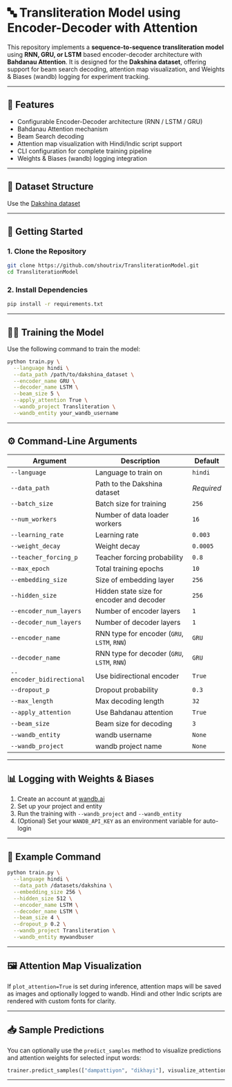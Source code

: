 # 🔤 Transliteration Model using Encoder-Decoder with Attention

This repository implements a **sequence-to-sequence transliteration model** using **RNN, GRU, or LSTM** based encoder-decoder architecture with **Bahdanau Attention**. It is designed for the **Dakshina dataset**, offering support for beam search decoding, attention map visualization, and Weights & Biases (wandb) logging for experiment tracking.

---

## 📌 Features

* Configurable Encoder-Decoder architecture (RNN / LSTM / GRU)
* Bahdanau Attention mechanism
* Beam Search decoding
* Attention map visualization with Hindi/Indic script support
* CLI configuration for complete training pipeline
* Weights & Biases (wandb) logging integration

---

## 📂 Dataset Structure

Use the [Dakshina dataset](https://github.com/google-research-datasets/dakshina)


---

## 🚀 Getting Started

### 1. Clone the Repository

```bash
git clone https://github.com/shoutrix/TransliterationModel.git
cd TransliterationModel
```

### 2. Install Dependencies

```bash
pip install -r requirements.txt
```

---

## 🏃‍♂️ Training the Model

Use the following command to train the model:

```bash
python train.py \
  --language hindi \
  --data_path /path/to/dakshina_dataset \
  --encoder_name GRU \
  --decoder_name LSTM \
  --beam_size 5 \
  --apply_attention True \
  --wandb_project Transliteration \
  --wandb_entity your_wandb_username
```

---

## ⚙️ Command-Line Arguments

| Argument                  | Description                                 | Default    |
| ------------------------- | ------------------------------------------- | ---------- |
| `--language`              | Language to train on                        | `hindi`    |
| `--data_path`             | Path to the Dakshina dataset                | *Required* |
| `--batch_size`            | Batch size for training                     | `256`      |
| `--num_workers`           | Number of data loader workers               | `16`       |
| `--learning_rate`         | Learning rate                               | `0.003`    |
| `--weight_decay`          | Weight decay                                | `0.0005`   |
| `--teacher_forcing_p`     | Teacher forcing probability                 | `0.8`      |
| `--max_epoch`             | Total training epochs                       | `10`       |
| `--embedding_size`        | Size of embedding layer                     | `256`      |
| `--hidden_size`           | Hidden state size for encoder and decoder   | `256`      |
| `--encoder_num_layers`    | Number of encoder layers                    | `1`        |
| `--decoder_num_layers`    | Number of decoder layers                    | `1`        |
| `--encoder_name`          | RNN type for encoder (`GRU`, `LSTM`, `RNN`) | `GRU`      |
| `--decoder_name`          | RNN type for decoder (`GRU`, `LSTM`, `RNN`) | `GRU`      |
| `--encoder_bidirectional` | Use bidirectional encoder                   | `True`     |
| `--dropout_p`             | Dropout probability                         | `0.3`      |
| `--max_length`            | Max decoding length                         | `32`       |
| `--apply_attention`       | Use Bahdanau attention                      | `True`     |
| `--beam_size`             | Beam size for decoding                      | `3`        |
| `--wandb_entity`          | wandb username                              | `None`     |
| `--wandb_project`         | wandb project name                          | `None`     |

---

## 📊 Logging with Weights & Biases

1. Create an account at [wandb.ai](https://wandb.ai/)
2. Set up your project and entity
3. Run the training with `--wandb_project` and `--wandb_entity`
4. (Optional) Set your `WANDB_API_KEY` as an environment variable for auto-login

---

## 🎯 Example Command

```bash
python train.py \
  --language hindi \
  --data_path /datasets/dakshina \
  --embedding_size 256 \
  --hidden_size 512 \
  --encoder_name LSTM \
  --decoder_name LSTM \
  --beam_size 4 \
  --dropout_p 0.2 \
  --wandb_project Transliteration \
  --wandb_entity mywandbuser
```

---

## 🖼️ Attention Map Visualization

If `plot_attention=True` is set during inference, attention maps will be saved as images and optionally logged to wandb. Hindi and other Indic scripts are rendered with custom fonts for clarity.

---

## 📥 Sample Predictions

You can optionally use the `predict_samples` method to visualize predictions and attention weights for selected input words:

```python
trainer.predict_samples(["dampattiyon", "dikhayi"], visualize_attention=True)
```

---
